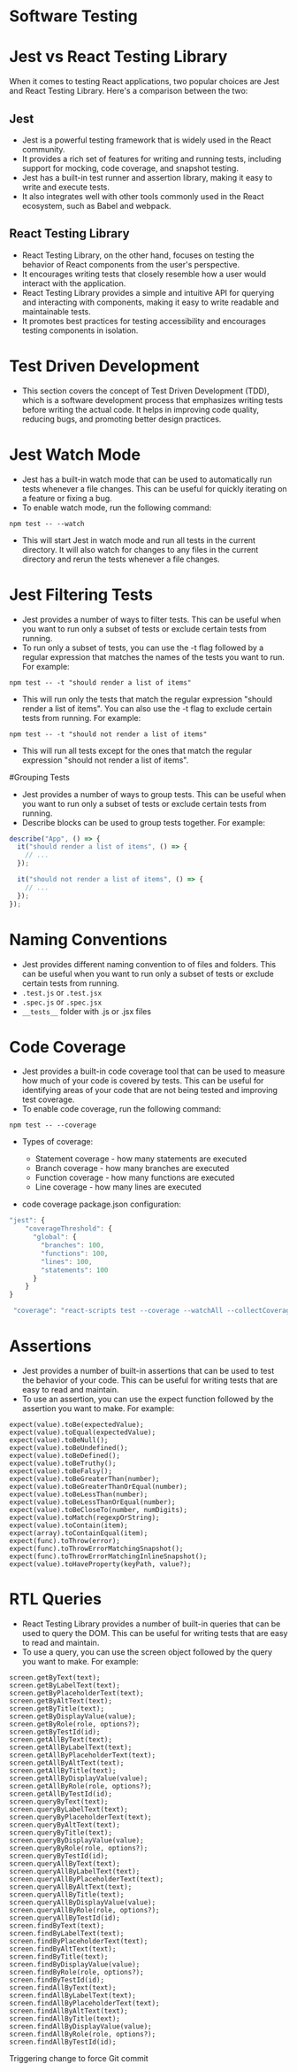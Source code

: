 # Software Testing

<!-- toc -->

<!-- tocstop -->

# Jest vs React Testing Library

When it comes to testing React applications, two popular choices are Jest and React Testing Library. Here's a comparison between the two:

## Jest

- Jest is a powerful testing framework that is widely used in the React community.
- It provides a rich set of features for writing and running tests, including support for mocking, code coverage, and snapshot testing.
- Jest has a built-in test runner and assertion library, making it easy to write and execute tests.
- It also integrates well with other tools commonly used in the React ecosystem, such as Babel and webpack.

## React Testing Library

- React Testing Library, on the other hand, focuses on testing the behavior of React components from the user's perspective.
- It encourages writing tests that closely resemble how a user would interact with the application.
- React Testing Library provides a simple and intuitive API for querying and interacting with components, making it easy to write readable and maintainable tests.
- It promotes best practices for testing accessibility and encourages testing components in isolation.

# Test Driven Development

- This section covers the concept of Test Driven Development (TDD), which is a software development process that emphasizes writing tests before writing the actual code. It helps in improving code quality, reducing bugs, and promoting better design practices.

# Jest Watch Mode

- Jest has a built-in watch mode that can be used to automatically run tests whenever a file changes. This can be useful for quickly iterating on a feature or fixing a bug.
- To enable watch mode, run the following command:

```
npm test -- --watch
```

- This will start Jest in watch mode and run all tests in the current directory. It will also watch for changes to any files in the current directory and rerun the tests whenever a file changes.

# Jest Filtering Tests

- Jest provides a number of ways to filter tests. This can be useful when you want to run only a subset of tests or exclude certain tests from running.
- To run only a subset of tests, you can use the -t flag followed by a regular expression that matches the names of the tests you want to run. For example:

```
npm test -- -t "should render a list of items"
```

- This will run only the tests that match the regular expression "should render a list of items". You can also use the -t flag to exclude certain tests from running. For example:

```
npm test -- -t "should not render a list of items"
```

- This will run all tests except for the ones that match the regular expression "should not render a list of items".

#Grouping Tests

- Jest provides a number of ways to group tests. This can be useful when you want to run only a subset of tests or exclude certain tests from running.
- Describe blocks can be used to group tests together. For example:

```js
describe("App", () => {
  it("should render a list of items", () => {
    // ...
  });

  it("should not render a list of items", () => {
    // ...
  });
});
```

# Naming Conventions

- Jest provides different naming convention to of files and folders. This can be useful when you want to run only a subset of tests or exclude certain tests from running.
- `.test.js` or `.test.jsx`
- `.spec.js` or `.spec.jsx`
- `__tests__` folder with .js or .jsx files

# Code Coverage

- Jest provides a built-in code coverage tool that can be used to measure how much of your code is covered by tests. This can be useful for identifying areas of your code that are not being tested and improving test coverage.
- To enable code coverage, run the following command:

```
npm test -- --coverage
```

- Types of coverage:

  - Statement coverage - how many statements are executed
  - Branch coverage - how many branches are executed
  - Function coverage - how many functions are executed
  - Line coverage - how many lines are executed

- code coverage package.json configuration:

```js
"jest": {
    "coverageThreshold": {
      "global": {
        "branches": 100,
        "functions": 100,
        "lines": 100,
        "statements": 100
      }
    }
}

 "coverage": "react-scripts test --coverage --watchAll --collectCoverageFrom='src/components/**/*.{ts,tsx}' --collectCoverageFrom='!src/components/**/*.{types, stories, test, spec, constants}.{ts,tsx}' "
```

# Assertions

- Jest provides a number of built-in assertions that can be used to test the behavior of your code. This can be useful for writing tests that are easy to read and maintain.
- To use an assertion, you can use the expect function followed by the assertion you want to make. For example:

```
expect(value).toBe(expectedValue);
expect(value).toEqual(expectedValue);
expect(value).toBeNull();
expect(value).toBeUndefined();
expect(value).toBeDefined();
expect(value).toBeTruthy();
expect(value).toBeFalsy();
expect(value).toBeGreaterThan(number);
expect(value).toBeGreaterThanOrEqual(number);
expect(value).toBeLessThan(number);
expect(value).toBeLessThanOrEqual(number);
expect(value).toBeCloseTo(number, numDigits);
expect(value).toMatch(regexpOrString);
expect(value).toContain(item);
expect(array).toContainEqual(item);
expect(func).toThrow(error);
expect(func).toThrowErrorMatchingSnapshot();
expect(func).toThrowErrorMatchingInlineSnapshot();
expect(value).toHaveProperty(keyPath, value?);
```

# RTL Queries

- React Testing Library provides a number of built-in queries that can be used to query the DOM. This can be useful for writing tests that are easy to read and maintain.
- To use a query, you can use the screen object followed by the query you want to make. For example:

```
screen.getByText(text);
screen.getByLabelText(text);
screen.getByPlaceholderText(text);
screen.getByAltText(text);
screen.getByTitle(text);
screen.getByDisplayValue(value);
screen.getByRole(role, options?);
screen.getByTestId(id);
screen.getAllByText(text);
screen.getAllByLabelText(text);
screen.getAllByPlaceholderText(text);
screen.getAllByAltText(text);
screen.getAllByTitle(text);
screen.getAllByDisplayValue(value);
screen.getAllByRole(role, options?);
screen.getAllByTestId(id);
screen.queryByText(text);
screen.queryByLabelText(text);
screen.queryByPlaceholderText(text);
screen.queryByAltText(text);
screen.queryByTitle(text);
screen.queryByDisplayValue(value);
screen.queryByRole(role, options?);
screen.queryByTestId(id);
screen.queryAllByText(text);
screen.queryAllByLabelText(text);
screen.queryAllByPlaceholderText(text);
screen.queryAllByAltText(text);
screen.queryAllByTitle(text);
screen.queryAllByDisplayValue(value);
screen.queryAllByRole(role, options?);
screen.queryAllByTestId(id);
screen.findByText(text);
screen.findByLabelText(text);
screen.findByPlaceholderText(text);
screen.findByAltText(text);
screen.findByTitle(text);
screen.findByDisplayValue(value);
screen.findByRole(role, options?);
screen.findByTestId(id);
screen.findAllByText(text);
screen.findAllByLabelText(text);
screen.findAllByPlaceholderText(text);
screen.findAllByAltText(text);
screen.findAllByTitle(text);
screen.findAllByDisplayValue(value);
screen.findAllByRole(role, options?);
screen.findAllByTestId(id);
```
Triggering change to force Git commit
